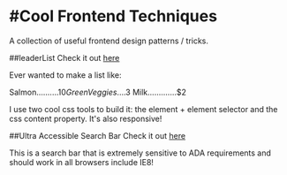 #Cool Frontend Techniques
=========================

A collection of useful frontend design patterns / tricks.

##leaderList
Check it out [here](http://nathansass.github.io/coolFrontEnd/leaderList/ "leaderList")

Ever wanted to make a list like:

Salmon..........$10
Green Veggies....$3
Milk.............$2

I use two cool css tools to build it: the element + element selector and the css content property. It's also responsive!

##Ultra Accessible Search Bar
Check it out [here](http://nathansass.github.io/coolFrontEnd/accessibility/searchbar.html "search bar")

This is a search bar that is extremely sensitive to ADA requirements and should work in all browsers include IE8!